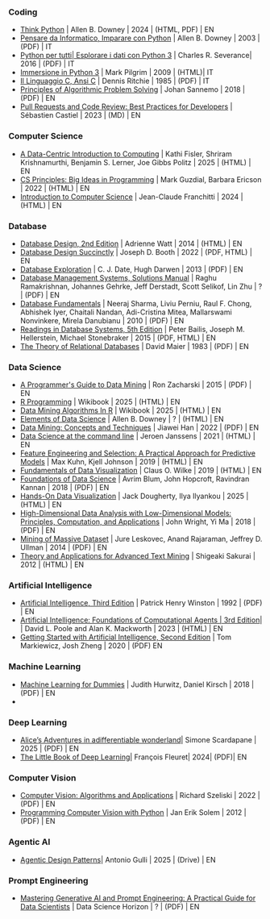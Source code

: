 ### Coding
 - [Think Python](https://allendowney.github.io/ThinkPython) | Allen B. Downey | 2024 | (HTML, PDF) | EN
 - [Pensare da Informatico, Imparare con Python](https://www.python.it/doc/Howtothink/HowToThink_ITA.pdf) | Allen B. Downey | 2003 | (PDF) | IT
 - [Python per tutti| Esplorare i dati con Python 3](https://do1.dr-chuck.com/pythonlearn/IT_it/pythonlearn.pdf) | Charles R. Severance| 2016 | (PDF) | IT
 - [Immersione in Python 3](https://gpiancastelli.altervista.org/dip3-it) | Mark Pilgrim | 2009 | (HTML)| IT
 - [Il Linguaggio C, Ansi C](https://web.archive.org/web/20180920221053/http://www.itis.pr.it/~dsacco/itis/Olimpiadi-informatica/Libri-di-testo/LinguaggioC-R&K.pdf) | Dennis Ritchie | 1985 | (PDF) | IT
 - [Principles of Algorithmic Problem Solving](https://www.csc.kth.se/~jsannemo/slask/main.pdf) | Johan Sannemo | 2018 | (PDF) | EN
 - [Pull Requests and Code Review: Best Practices for Developers](https://github.com/scastiel/book-pr/blob/main/manuscript.md) | Sébastien Castiel | 2023 | (MD) | EN

### Computer Science
 - [A Data-Centric Introduction to Computing](https://dcic-world.org/2025-08-27/index.html) | Kathi Fisler, Shriram Krishnamurthi, Benjamin S. Lerner, Joe Gibbs Politz | 2025 | (HTML) | EN
 - [CS Principles: Big Ideas in Programming](https://www.openbookproject.net/books/StudentCSP) | Mark Guzdial, Barbara Ericson | 2022 | (HTML) | EN
 - [Introduction to Computer Science](https://openstax.org/books/introduction-computer-science/pages/1-introduction) | Jean-Claude Franchitti | 2024 | (HTML) | EN

### Database
 - [Database Design, 2nd Edition](https://opentextbc.ca/dbdesign01) | Adrienne Watt | 2014 | (HTML) | EN
 - [Database Design Succinctly](https://www.syncfusion.com/succinctly-free-ebooks/database-design-succinctly) | Joseph D. Booth | 2022 | (PDF, HTML) | EN
 - [Database Exploration](https://www.dcs.warwick.ac.uk/~hugh/TTM/Database-Explorations-revision-2.pdf) | C. J. Date, Hugh Darwen | 2013 | (PDF) | EN
 - [Database Management Systems, Solutions Manual](https://pages.cs.wisc.edu/~dbbook/openAccess/thirdEdition/solutions/ans3ed-oddonly.pdf) | Raghu Ramakrishnan, Johannes Gehrke, Jeff Derstadt, Scott Selikof, Lin Zhu | ? | (PDF) | EN
 - [Database Fundamentals](https://public.dhe.ibm.com/software/dw/db2/express-c/wiki/Database_fundamentals.pdf) | Neeraj Sharma, Liviu Perniu, Raul F. Chong, Abhishek Iyer, Chaitali Nandan,
Adi-Cristina Mitea, Mallarswami Nonvinkere, Mirela Danubianu | 2010 | (PDF) | EN
 - [Readings in Database Systems, 5th Edition](http://www.redbook.io) | Peter Bailis, Joseph M. Hellerstein, Michael Stonebraker | 2015 | (PDF, HTML) | EN
 - [The Theory of Relational Databases](https://web.cecs.pdx.edu/~maier/TheoryBook/TRD.html) | David Maier | 1983 | (PDF) | EN

### Data Science
 - [A Programmer's Guide to Data Mining](http://guidetodatamining.com) | Ron Zacharski | 2015 | (PDF) | EN
 - [R Programming](https://en.wikibooks.org/wiki/R_Programming) | Wikibook | 2025 | (HTML) | EN
 - [Data Mining Algorithms In R](https://en.wikibooks.org/wiki/Data_Mining_Algorithms_In_R) | Wikibook | 2025 | (HTML) | EN
 - [Elements of Data Science](allendowney.github.io/ElementsOfDataScience/README.html) | Allen B. Downey | ? | (HTML) | EN
 - [Data Mining: Concepts and Techniques](https://ia800603.us.archive.org/2/items/datamining_201811/DS-book%20u5.pdf) | Jiawei Han | 2022 | (PDF) | EN
 - [Data Science at the command line](https://jeroenjanssens.com/dsatcl) | Jeroen Janssens | 2021 | (HTML) | EN
 - [Feature Engineering and Selection: A Practical Approach for Predictive Models](https://bookdown.org/max/FES) | Max Kuhn, Kjell Johnson | 2019 | (HTML) | EN
 - [Fundamentals of Data Visualization](https://clauswilke.com/dataviz) | Claus O. Wilke | 2019 | (HTML) | EN
 - [Foundations of Data Science](https://www.cs.cornell.edu/jeh/book.pdf) | Avrim Blum, John Hopcroft, Ravindran Kannan | 2018 | (PDF) | EN
 - [Hands-On Data Visualization](https://handsondataviz.org) | Jack Dougherty, Ilya Ilyankou | 2025 | (HTML) | EN
 - [High-Dimensional Data Analysis with Low-Dimensional Models: Principles, Computation, and Applications](https://book-wright-ma.github.io/Book-WM-20210422.pdf) | John Wright, Yi Ma | 2018 | (PDF) | EN
 - [Mining of Massive Dataset](http://infolab.stanford.edu/~ullman/mmds/book.pdf) | Jure Leskovec, Anand Rajaraman, Jeffrey D. Ullman | 2014 | (PDF) | EN
 - [Theory and Applications for Advanced Text Mining](https://www.intechopen.com/books/2746) | Shigeaki Sakurai | 2012 | (HTML) | EN

### Artificial Intelligence
 - [Artificial Intelligence, Third Edition](https://courses.csail.mit.edu/6.034f/ai3/rest.pdf) | Patrick Henry Winston | 1992 | (PDF) | EN
 - [Artificial Intelligence: Foundations of Computational Agents |  3rd Edition](https://artint.info/3e/html/ArtInt3e.html)| | David L. Poole and Alan K. Mackworth | 2023 | (HTML) | EN
 - [Getting Started with Artificial Intelligence, Second Edition](https://www.ibm.com/downloads/documents/us-en/107a02e94bc8f761) | Tom Markiewicz, Josh Zheng | 2020 | (PDF) EN

### Machine Learning
 - [Machine Learning for Dummies](https://www.ibm.com/downloads/documents/us-en/10a99803c52fd9ed) | Judith Hurwitz, Daniel Kirsch | 2018 | (PDF) | EN
 - 

### Deep Learning
 - [Alice’s Adventures in adifferentiable wonderland](https://www.sscardapane.it/assets/alice/Alice_book_volume_1.pdf)| Simone Scardapane | 2025 | (PDF) | EN
 - [The Little Book of Deep Learning](https://fleuret.org/public/lbdl.pdf)| François Fleuret| 2024| (PDF)| EN

### Computer Vision
 - [Computer Vision: Algorithms and Applications](https://szeliski.org/Book) | Richard Szeliski | 2022 | (PDF) | EN
 - [Programming Computer Vision with Python](http://programmingcomputervision.com) | Jan Erik Solem | 2012 | (PDF) | EN

### Agentic AI
 - [Agentic Design Patterns](https://docs.google.com/document/d/1rsaK53T3Lg5KoGwvf8ukOUvbELRtH-V0LnOIFDxBryE/edit?tab=t.0#heading=h.pxcur8v2qagu)| Antonio Gulli | 2025 | (Drive) | EN

### Prompt Engineering
 - [Mastering Generative AI and Prompt Engineering: A Practical Guide for Data Scientists](https://datasciencehorizons.com/pub/Mastering_Generative_AI_Prompt_Engineering_Data_Science_Horizons_v2.pdf) | Data Science Horizon | ? | (PDF) | EN
